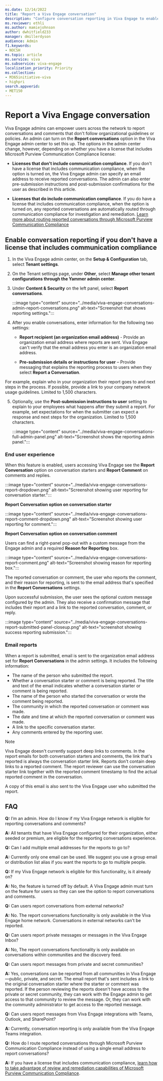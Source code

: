 ```yaml
---
ms.date: 12/14/2022
title: "Report a Viva Engage conversation"
description: "Configure conversation reporting in Viva Engage to enable people to report conversation starter posts and comments that don't follow guidelines or policies."
ms.reviewer: ethli
ms.author: mamiejohnson
author: dwhitfield233
manager: dmillerdyson
audience: Admin
f1.keywords:
- NOCSH
ms.topic: article
ms.service: viva
ms.subservice: viva-engage
localization_priority: Priority
ms.collection:  
- M365initiative-viva
- highpri
search.appverid:
- MET150
---
```


# Report a Viva Engage conversation

Viva Engage admins can empower users across the network to report conversations and comments that don't follow organizational guidelines or policies. An admin can turn on the **Report conversations** option in the Viva Engage admin center to set this up. The options in the admin center change, however, depending on whether you have a license that includes Microsoft Purview Communication Compliance license:

- **Licenses that don't include communication compliance**. If you don't have a license that includes communication compliance, when the option is turned on, the Viva Engage admin can specify an email address to receive reported conversations. The admin can also enter pre-submission instructions and post-submission confirmations for the user as described in this article. 

- **Licenses that do include communication compliance**. If you do have a license that includes communication compliance, when the option is turned on, any reported conversations are automatically routed through communication compliance for investigation and remediation. [Learn more about routing reported conversations through Microsoft Purview Communication Compliance](/purview/communication-complicance-policies)
 
## Enable conversation reporting if you don't have a license that includes communication compliance

1. In the Viva Engage admin center, on the **Setup & Configuration** tab, select **Tenant settings**. 

2. On the Tenant settings page, under **Other**, select **Manage other tenant configurations through the Yammer admin center**.

3. Under **Content & Security** on the left panel, select **Report conversations**.

    :::image type="content" source="../media/viva-engage-conversations-admin-report-conversations.png" alt-text="Screenshot that shows reporting settings.":::

4. After you enable conversations, enter information for the following two settings:

    - **Report recipient (an organization email address)** - Provide an organization email address where reports are sent. Viva Engage can't verify that the email address you enter is an organization email address.  

    - **Pre-submission details or instructions for user** – Provide messaging that explains the reporting process to users when they select **Report a Conversation**.  

For example, explain who in your organization their report goes to and next steps in the process. If possible, provide a link to your company network usage guidelines. Limited to 1,500 characters.

5. Optionally, use the **Post-submission instructions to user** setting to explain to your employees what happens after they submit a report. For example, set expectations for when the submitter can expect a response and next steps for the organization. Limited to 1,500 characters.  

    :::image type="content" source="../media/viva-engage-conversations-full-admin-panel.png" alt-text="Screenshot shows the reporting admin panel.":::

### End user experience

When this feature is enabled, users accessing Viva Engage see the **Report Conversation** option on conversation starters and **Report Comment** on comments and replies.

:::image type="content" source="../media/viva-engage-conversations-report-dropdown.png" alt-text="Screenshot showing user reporting for conversation starter.":::

**Report Conversation option on conversation starter**

:::image type="content" source="../media/viva-engage-conversations-report-comment-dropdown.png" alt-text="Screenshot showing user reporting for comment.":::

**Report Conversation option on conversation comment**

Users can find a right-panel pop-out with a custom message from the Engage admin and a required **Reason for Reporting** box.

:::image type="content" source="../media/viva-engage-conversations-report-comment.png" alt-text="Screenshot showing reason for reporting box.":::

The reported conversation or comment, the user who reports the comment, and their reason for reporting, is sent to the email address that's specified in the **Report Conversations** settings.

Upon successful submission, the user sees the optional custom message configured by the admin. They also receive a confirmation message that includes their report and a link to the reported conversation, comment, or reply.

:::image type="content" source="../media/viva-engage-conversations-report-submitted-panel-closeup.png" alt-text="screenshot showing success reporting submission.":::

### Email reports

When a report is submitted, email is sent to the organization email address set for **Report Conversations** in the admin settings. It includes the following information:

- The name of the person who submitted the report.
- Whether a conversation starter or comment is being reported. The title and text of the email indicates whether a conversation starter or comment is being reported.
- The name of the person who started the conversation or wrote the comment being reported.
- The community in which the reported conversation or comment was made.
- The date and time at which the reported conversation or comment was made.
- A link to the specific conversation starter.
- Any comments entered by the reporting user.

> [!NOTE]
> Viva Engage doesn't currently support deep links to comments. In the report emails for both conversation starters and comments, the link that's reported is always the conversation starter link. Reports don't contain deep links to a reported comment. The report reviewer can use the conversation starter link together with the reported comment timestamp to find the actual reported comment in the conversation.

A copy of this email is also sent to the Viva Engage user who submitted the report.

## FAQ

**Q:** I’m an admin. How do I know if my Viva Engage network is eligible for reporting conversations and comments?

**A:** All tenants that have Viva Engage configured for their organization, either seeded or premium, are eligible for the reporting conversations experience.

**Q:** Can I add multiple email addresses for the reports to go to?

**A:** Currently only one email can be used. We suggest you use a group email or distribution list alias if you want the reports to go to multiple people.

**Q:** If my Viva Engage network is eligible for this functionality, is it already on?

**A:** No, the feature is turned off by default. A Viva Engage admin must turn on the feature for users so they can see the option to report conversations and comments.

**Q:** Can users report conversations from external networks?

**A:** No. The report conversations functionality is only available in the Viva Engage home network. Conversations in external networks can't be reported.

**Q:** Can users report private messages or messages in the Viva Engage Inbox?

**A:** No, The report conversations functionality is only available on conversations within communities and the discovery feed.

**Q:** Can users report messages from private and secret communities?

**A:** Yes, conversations can be reported from all communities in Viva Engage—public, private, and secret. The email report that's sent includes a link to the original conversation starter where the starter or comment was reported. If the person reviewing the reports doesn't have access to the private or secret community, they can work with the Engage admin to get access to that community to review the message. Or, they can work with the community administrator to get access to the reported message.

**Q:** Can users report messages from Viva Engage integrations with Teams, Outlook, and SharePoint?

**A:** Currently, conversation reporting is only available from the Viva Engage Teams integration.

**Q:** How do I route reported conversations through Microsoft Purview Communication Compliance instead of using a single email address to report conversations?

**A:** If you have a license that includes communication compliance, [learn how to take advantage of review and remediation capabilities of Microsoft Purview Communication Compliance](/purview/communication-compliance-policies).
